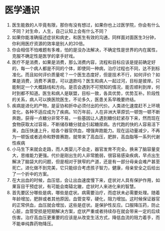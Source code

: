 # 医学通识

1. 医生能救的人毕竟有限，那你有没有想过，如果你也上过医学院，你会有什么不同？对生命，人生，自己认知上会有什么不同？
2. 如果你能准确描述症状和病史，和医生有效的沟通，同样面对面医生3分钟，你利用医疗资源的效率是别人的20倍。
3. 你会相信不怕难题有多难，怕的是没办法解决，不确定性是世界的内在属性，克服不确定性是医学的拿手好戏。
4. 医疗不是消费，如果是消费，那么消费内容，流程和目标应该是提前确定好的，每一个病人都是不同的个体，即使同一种病，治疗过程也不同，达不到标准化。而且如何评价质量呢？一个医生态度好，但是技术不行，如何评价？如果是消费，消费不满意，可以退款吗？医生和病人一起过河，目标是彼岸。只能制定一个大概路线和方向。是否会遇到不可预知的情况，能否顺利到岸，何时到都不知道。医生和病人是联盟，目标一致，各具优势，优势互补。阶段性的关系，病人可以换医院医生，不论多久，医患关系早晚要终结。
5. 疾病是进化的产物，是妥协和折中必须付出的代价。人类进化速度赶不上环境变化，各种不适应成为了疾病。10万年前，人在非洲大草原饥一顿饱一顿不断奔跑，获得一点糖分非常不易，一些基因让人遇到糖份赶紧存下来，然而现在食物获取太过容易，不断储存糖分就会引起糖尿病。古代跑的快的人容易活下来，血压快速上升，给各个器官供血，增强奔跑能力。现在运动量减少，不再为一顿饭或者逃命和野兽赛跑，就带来了高血压，肥胖，高血脂等一系列代谢性疾病
6. 小马生下来就会走路，而人类婴儿不会走，器官发育不完全。换来了脑容量变大，思维能力更强。代价是刚出生的人非常脆弱，很容易感染疾病，早点出生解决了脑袋大的问题，但是相对于狭窄的产道，还是有一部分母亲会难产甚至死亡。进化做不到完美，它只能综合考虑孩子智力，健康，母亲安全之后给出了一个折中的方案。
7. 在大出血的时候，血压低，会让出血速度慢下来，症状对人具有保护作用，如果盲目干预症状，有可能会南辕北辙，症状时人来进化来的智慧。
8. 首先要区分哪些是病，哪些是症状。病需要治疗，而症状未必需要处理。随着年龄增加，肥胖或者其他原因，血管变窄，硬化，阻力增加。这时候保证器官的正常供血，血压就会增加，这些是症状。是保护性反应。口服降压药，防止心脏，血管受损是短期解决方案，症状严重或者持续存在就会带来一定的后续伤害。治疗高血压更重要的应该是从改变生活方式，降低血流的阻力着手，而不能单纯靠药物降压。

